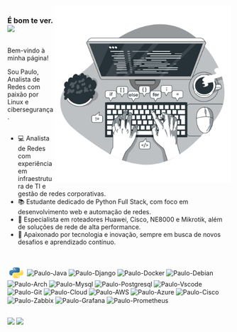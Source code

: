 <img align="right" src="Code.png" max-width="400px" width="400px" align="right">

<h3 align="left"> É bom te ver. <img src="https://media.giphy.com/media/hvRJCLFzcasrR4ia7z/giphy.gif" width="30px"></h3>

##

Bem-vindo à minha página!

Sou Paulo, Analista de Redes com paixão por Linux e cibersegurança.

##

- 💻 Analista de Redes com experiência em infraestrutura de TI e gestão de redes corporativas.
- 📚 Estudante dedicado de Python Full Stack, com foco em desenvolvimento web e automação de redes.
- 🔧 Especialista em roteadores Huawei, Cisco, NE8000 e Mikrotik, além de soluções de rede de alta performance.
- 🚀 Apaixonado por tecnologia e inovação, sempre em busca de novos desafios e aprendizado contínuo.

##

  <div style="display: inline_block"><br>
  <img align="center" alt="Paulo-Python" height="30" width="40" src="https://raw.githubusercontent.com/devicons/devicon/master/icons/python/python-original.svg">
  <img align="center" alt="Paulo-Java" height="60" width="50" src="https://cdn.jsdelivr.net/gh/devicons/devicon/icons/java/java-original-wordmark.svg">
  <img align="center" alt="Paulo-Django" height="30" width="40" src="https://www.svgrepo.com/show/353657/django-icon.svg" />
  <img align="center" alt="Paulo-Docker" height="30" width="40" src="https://cdn.jsdelivr.net/gh/devicons/devicon/icons/docker/docker-original.svg" />
  <img align="center" alt="Paulo-Debian" height="30" width="40" src="https://cdn.jsdelivr.net/gh/devicons/devicon/icons/debian/debian-original.svg" />
  <img align="center" alt="Paulo-Arch" height="30" width="40" src="https://www.svgrepo.com/show/349296/arch-linux.svg" />
  <img align="center" alt="Paulo-Mysql" height="30" width="40" src="https://cdn.jsdelivr.net/gh/devicons/devicon/icons/mysql/mysql-original.svg" />
  <img align="center" alt="Paulo-Postgresql" height="30" width="40" src="https://www.svgrepo.com/show/354200/postgresql.svg" />
  <img align="center" alt="Paulo-Vscode" height="30" width="40" src="https://cdn.jsdelivr.net/gh/devicons/devicon/icons/vscode/vscode-original.svg" />
  <img align="center" alt="Paulo-Git" height="30" width="40" src="https://cdn.jsdelivr.net/gh/devicons/devicon/icons/git/git-original.svg" />
  <img align="center" alt="Paulo-Cloud" height="30" width="40" src="https://cdn.jsdelivr.net/gh/devicons/devicon/icons/googlecloud/googlecloud-plain.svg" />
  <img align="center" alt="Paulo-AWS" height="30" width="40" src="https://www.svgrepo.com/show/448266/aws.svg" />
  <img align="center" alt="Paulo-Azure" height="30" width="40" src="https://www.svgrepo.com/show/331302/azure-v2.svg" />
  <img align="center" alt="Paulo-Cisco" height="40" width="50" src="https://www.svgrepo.com/show/303323/cisco-2-logo.svg" />
  <img align="center" alt="Paulo-Zabbix" height="50" width="60" src="https://upload.wikimedia.org/wikipedia/commons/5/5d/Zabbix_logo_square.svg" />
  <img align="center" alt="Paulo-Grafana" height="30" width="40" src="https://www.svgrepo.com/show/448228/grafana.svg" />
  <img align="center" alt="Paulo-Prometheus" height="30" width="40" src="https://www.svgrepo.com/show/354219/prometheus.svg" />
</div>
 
##

<div> 
  <a href="https://www.linkedin.com/in/paulo-henrique-oj/" target="_blank"><img src="https://img.shields.io/badge/-LinkedIn-%230077B5?style=for-the-badge&logo=linkedin&logoColor=white" target="_blank"></a>
  <a href = "mailto:paulo.junior.ph@gmail.com"><img src="https://img.shields.io/badge/Gmail-D14836?style=for-the-badge&logo=gmail&logoColor=white" target="_blank"></a>  
</div>
